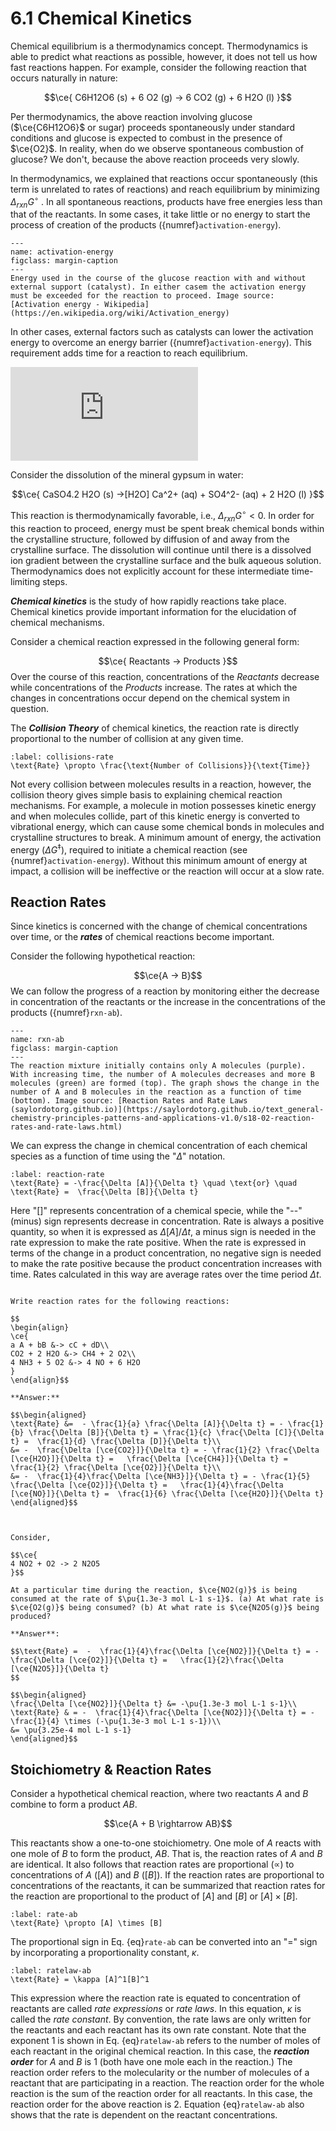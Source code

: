 # 6.1  Chemical Kinetics

Chemical equilibrium is a thermodynamics concept. Thermodynamics is able to predict what reactions as possible, however, it does not tell us how fast reactions happen. For example, consider the following reaction that occurs naturally in nature:

$$\ce{
C6H12O6 (s) + 6 O2 (g) -> 6 CO2 (g) + 6 H2O (l)
}$$

Per thermodynamics, the above reaction involving glucose ($\ce{C6H12O6}$ or sugar) proceeds spontaneously under standard conditions and glucose is expected to combust in the presence of $\ce{O2}$. In reality, when do we observe spontaneous combustion of glucose? We don't, because the above reaction proceeds very slowly.

In thermodynamics, we explained that reactions occur spontaneously (this term is unrelated to rates of reactions) and reach equilibrium by minimizing $\Delta_{rxn}G^\circ$ . In all spontaneous reactions, products have free energies less than that of the reactants. In some cases, it take little or no energy to start the process of creation of the products ({numref}`activation-energy`).

```{figure} https://upload.wikimedia.org/wikipedia/commons/thumb/e/e3/Activation2_updated.svg/1280px-Activation2_updated.svg.png
---
name: activation-energy
figclass: margin-caption
---
Energy used in the course of the glucose reaction with and without external support (catalyst). In either casem the activation energy must be exceeded for the reaction to proceed. Image source: [Activation energy - Wikipedia](https://en.wikipedia.org/wiki/Activation_energy)
```

In other cases, external factors such as catalysts can lower the activation energy to overcome an energy barrier ({numref}`activation-energy`). This requirement adds time for a reaction to reach equilibrium.

<div class="container">
<iframe src="https://www.youtube.com/embed/D0ZyjpAin_Y" 
frameborder="0" allowfullscreen class="video"></iframe>
</div>


Consider the dissolution of the mineral gypsum in water:

$$\ce{
CaSO4.2 H2O (s) ->[H2O] Ca^2+ (aq) + SO4^2- (aq) + 2 H2O (l)
}$$

This reaction is thermodynamically favorable, i.e., $\Delta_{rxn}G^\circ<0$. In order for this reaction to proceed, energy must be spent break chemical bonds within the crystalline structure, followed by diffusion of and away from the crystalline surface. The dissolution will continue until there is a dissolved ion gradient between the crystalline surface and the bulk aqueous solution. Thermodynamics does not explicitly account for these intermediate time-limiting steps.

***Chemical kinetics*** is the study of how rapidly reactions take place. Chemical kinetics provide important information for the elucidation of chemical mechanisms.

Consider a chemical reaction expressed in the following general form:

$$\ce{
Reactants -> Products
}$$
Over the course of this reaction, concentrations of the *Reactants* decrease while concentrations of the *Products* increase. The rates at which the changes in concentrations occur depend on the chemical system in question.

The ***Collision Theory*** of chemical kinetics, the reaction rate is directly proportional to the number of collision at any given time.

```{math}
:label: collisions-rate
\text{Rate} \propto \frac{\text{Number of Collisions}}{\text{Time}}
```
Not every collision between molecules results in a reaction, however, the collision theory gives simple basis to explaining chemical reaction mechanisms. For example, a molecule in motion possesses kinetic energy and when molecules collide, part of this kinetic energy is converted to vibrational energy, which can cause some chemical bonds in molecules and crystalline structures to break. A minimum amount of energy, the activation energy ($\Delta G^\ddagger$), required to initiate a chemical reaction (see {numref}`activation-energy`). Without this minimum amount of energy at impact, a collision will be ineffective or the reaction will occur at a slow rate.

## Reaction Rates

Since kinetics is concerned with the change of chemical concentrations over time, or the ***rates*** of chemical reactions become important. 

Consider the following hypothetical reaction: 

$$\ce{A -> B}$$ 
We can follow the progress of a reaction by monitoring either the decrease in concentration of the reactants or the increase in the concentrations of the products ({numref}`rxn-ab`). 

```{figure} https://saylordotorg.github.io/text_general-chemistry-principles-patterns-and-applications-v1.0/section_18/e5dd3f15f478af1b02121333c365af99.jpg
---
name: rxn-ab
figclass: margin-caption
---
The reaction mixture initially contains only A molecules (purple). With increasing time, the number of A molecules decreases and more B molecules (green) are formed (top). The graph shows the change in the number of A and B molecules in the reaction as a function of time (bottom). Image source: [Reaction Rates and Rate Laws (saylordotorg.github.io)](https://saylordotorg.github.io/text_general-chemistry-principles-patterns-and-applications-v1.0/s18-02-reaction-rates-and-rate-laws.html)
```

We can express the change in chemical concentration of each chemical species as a function of time using the "$\Delta$" notation.

```{math}
:label: reaction-rate
\text{Rate} = -\frac{\Delta [A]}{\Delta t} \quad \text{or} \quad \text{Rate} =  \frac{\Delta [B]}{\Delta t}
```

Here "\[\]" represents concentration of a chemical specie, while the "--" (minus) sign represents decrease in concentration. Rate is always a positive quantity, so when it is expressed as $\Delta [A]/\Delta t$, a minus sign is needed in the rate expression to make the rate positive. When the rate is expressed in terms of the change in a product concentration, no negative sign is needed to make the rate positive because the product concentration increases with time. Rates calculated in this way are average rates over the time period $\Delta t$.


```{dropdown} Example: Reaction Rates

Write reaction rates for the following reactions:

$$
\begin{align}
\ce{
a A + bB &-> cC + dD\\
CO2 + 2 H2O &-> CH4 + 2 O2\\
4 NH3 + 5 O2 &-> 4 NO + 6 H2O
}
\end{align}$$

**Answer:** 

$$\begin{aligned}
\text{Rate} &=  - \frac{1}{a} \frac{\Delta [A]}{\Delta t} = - \frac{1}{b} \frac{\Delta [B]}{\Delta t} = \frac{1}{c} \frac{\Delta [C]}{\Delta t} =  \frac{1}{d} \frac{\Delta [D]}{\Delta t}\\
&= -  \frac{\Delta [\ce{CO2}]}{\Delta t} = - \frac{1}{2} \frac{\Delta [\ce{H2O}]}{\Delta t} =   \frac{\Delta [\ce{CH4}]}{\Delta t} =  \frac{1}{2} \frac{\Delta [\ce{O2}]}{\Delta t}\\
&= -  \frac{1}{4}\frac{\Delta [\ce{NH3}]}{\Delta t} = - \frac{1}{5} \frac{\Delta [\ce{O2}]}{\Delta t} =   \frac{1}{4}\frac{\Delta [\ce{NO}]}{\Delta t} =  \frac{1}{6} \frac{\Delta [\ce{H2O}]}{\Delta t}
\end{aligned}$$


```


```{dropdown} Example: Reaction Rates 

Consider,

$$\ce{
4 NO2 + O2 -> 2 N2O5
}$$

At a particular time during the reaction, $\ce{NO2(g)}$ is being consumed at the rate of $\pu{1.3e-3 mol L-1 s-1}$. (a) At what rate is $\ce{O2(g)}$ being consumed? (b) At what rate is $\ce{N2O5(g)}$ being produced?

**Answer**:

$$\text{Rate} =  -  \frac{1}{4}\frac{\Delta [\ce{NO2}]}{\Delta t} = -  \frac{\Delta [\ce{O2}]}{\Delta t} =   \frac{1}{2}\frac{\Delta [\ce{N2O5}]}{\Delta t}
$$

$$\begin{aligned}
\frac{\Delta [\ce{NO2}]}{\Delta t} &= -\pu{1.3e-3 mol L-1 s-1}\\
\text{Rate} & = -  \frac{1}{4}\frac{\Delta [\ce{NO2}]}{\Delta t} = -  \frac{1}{4} \times (-\pu{1.3e-3 mol L-1 s-1})\\
&= \pu{3.25e-4 mol L-1 s-1}
\end{aligned}$$

```


## Stoichiometry & Reaction Rates

Consider a hypothetical chemical reaction, where two reactants *A* and *B* combine to form a product *AB*. 

$$\ce{A + B \rightarrow AB}$$ 

This reactants show a one-to-one stoichiometry. One mole of *A* reacts with one mole of *B* to form the product, $AB$. That is, the reaction rates of *A* and *B* are identical. It also follows that reaction rates are proportional ($\propto$) to concentrations of *A* ($[A]$) and *B* ($[B]$). If the reaction rates are proportional to concentrations of the reactants, it can be summarized that reaction rates for the reaction are proportional to the product of $[A]$ and $[B]$ or $[A]\times [B]$.

```{math}
:label: rate-ab
\text{Rate} \propto [A] \times [B]
```

The proportional sign in Eq. {eq}`rate-ab` can be converted into an "=" sign by incorporating a proportionality constant, $\kappa$. 

```{math}
:label: ratelaw-ab
\text{Rate} = \kappa [A]^1[B]^1
```

This expression where the reaction rate is equated to concentration of reactants are called *rate expressions* or *rate laws*. In this equation, $\kappa$ is called the *rate constant*. By convention, the rate laws are only written for the reactants and each reactant has its own rate constant. Note that the exponent 1 is shown in Eq. {eq}`ratelaw-ab` refers to the number of moles of each reactant in the original chemical reaction. In this case, the ***reaction order*** for *A* and *B* is 1 (both have one mole each in the reaction.) The reaction order refers to the molecularity or the number of molecules of a reactant that are participating in a reaction. The reaction order for the whole reaction is the sum of the reaction order for all reactants. In this case, the reaction order for the above reaction is 2. Equation {eq}`ratelaw-ab` also shows that the rate is dependent on the reactant concentrations.
